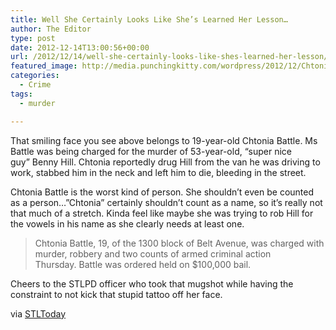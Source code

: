 ```yaml
---
title: Well She Certainly Looks Like She’s Learned Her Lesson…
author: The Editor
type: post
date: 2012-12-14T13:00:56+00:00
url: /2012/12/14/well-she-certainly-looks-like-shes-learned-her-lesson/
featured_image: http://media.punchingkitty.com/wordpress/2012/12/Chtonia_battle.jpeg
categories:
  - Crime
tags:
  - murder

---
```

That smiling face you see above belongs to 19-year-old Chtonia Battle. Ms Battle was being charged for the murder of 53-year-old, &#8220;super nice guy&#8221; Benny Hill. Chtonia reportedly drug Hill from the van he was driving to work, stabbed him in the neck and left him to die, bleeding in the street.

Chtonia Battle is the worst kind of person. She shouldn&#8217;t even be counted as a person&#8230;&#8221;Chtonia&#8221; certainly shouldn&#8217;t count as a name, so it&#8217;s really not that much of a stretch. Kinda feel like maybe she was trying to rob Hill for the vowels in his name as she clearly needs at least one.

> Chtonia Battle, 19, of the 1300 block of Belt Avenue, was charged with murder, robbery and two counts of armed criminal action Thursday. Battle was ordered held on $100,000 bail.

Cheers to the STLPD officer who took that mugshot while having the constraint to not kick that stupid tattoo off her face.

via <a href="http://www.stltoday.com/news/local/metro/st-louis-woman-charged-in-stabbing-death-of-roofer/article_7e45704a-8cd5-503d-ba68-61d664b4d7fe.html" target="_blank">STLToday</a>
